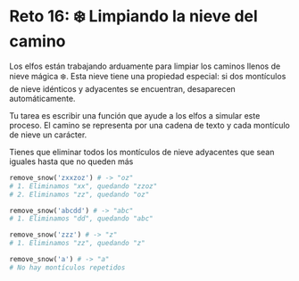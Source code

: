 # Reto 16: ❄️ Limpiando la nieve del camino

Los elfos están trabajando arduamente para limpiar los caminos llenos de nieve mágica ❄️. Esta nieve tiene una propiedad especial: si dos montículos de nieve idénticos y adyacentes se encuentran, desaparecen automáticamente.

Tu tarea es escribir una función que ayude a los elfos a simular este proceso. El camino se representa por una cadena de texto y cada montículo de nieve un carácter.

Tienes que eliminar todos los montículos de nieve adyacentes que sean iguales hasta que no queden más

```python
remove_snow('zxxzoz') # -> "oz"
# 1. Eliminamos "xx", quedando "zzoz"
# 2. Eliminamos "zz", quedando "oz"

remove_snow('abcdd') # -> "abc"
# 1. Eliminamos "dd", quedando "abc"

remove_snow('zzz') # -> "z"
# 1. Eliminamos "zz", quedando "z"

remove_snow('a') # -> "a"
# No hay montículos repetidos
```
